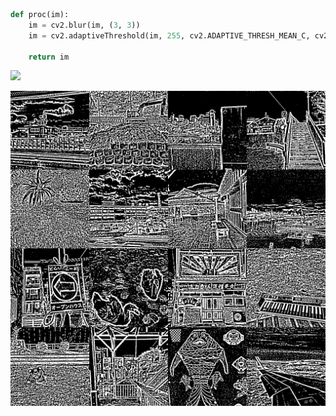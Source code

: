 ```python
def proc(im):
    im = cv2.blur(im, (3, 3))
    im = cv2.adaptiveThreshold(im, 255, cv2.ADAPTIVE_THRESH_MEAN_C, cv2.THRESH_BINARY_INV, 11, 2)

    return im
```

![](./images/00_src.png)

![](./images/02_ada_thresh.png)

